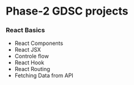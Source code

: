<h1>Phase-2 GDSC projects</h1>

<h3>React Basics</h3>
<ul>
<li>React Components</li>
<li>React JSX</li>
<li>Controle flow</li>
<li>React Hook</li>
<li>React Routing</li>
<li>Fetching Data from API</li>
</ul>


